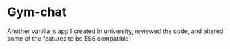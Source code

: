 # Gym-chat
Another vanilla js app I created In university, reviewed the code, and altered some of the features to be ES6 compatible
